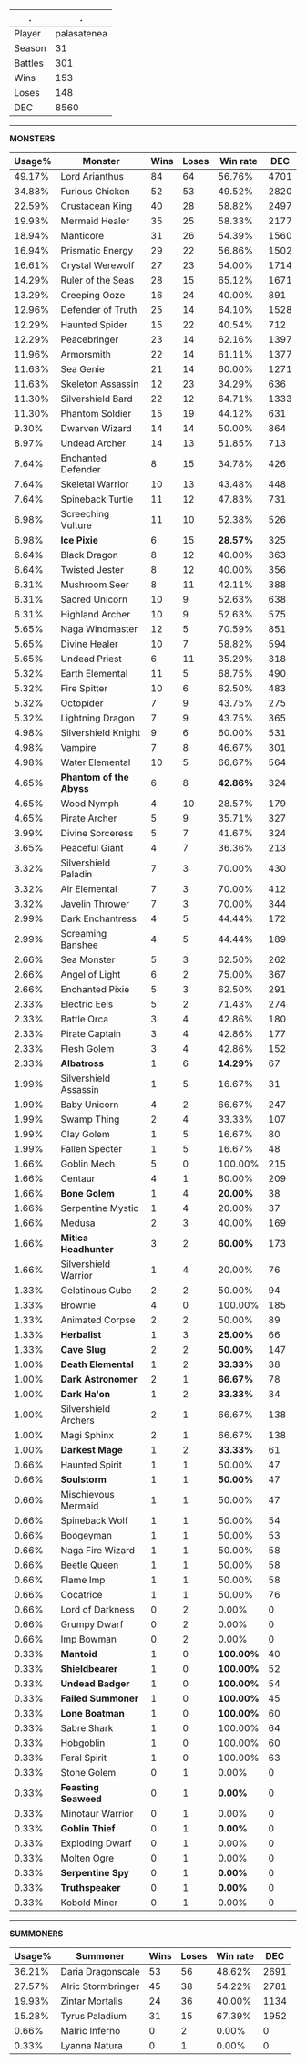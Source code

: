 .|.
|-|-
Player|palasatenea
Season|31
Battles|301
Wins|153
Loses|148
DEC|8560

---
**MONSTERS**

Usage%|Monster|Wins|Loses|Win rate|DEC|
-|-|-|-|-|-|
49.17%|Lord Arianthus|84|64|56.76%|4701|
34.88%|Furious Chicken|52|53|49.52%|2820|
22.59%|Crustacean King|40|28|58.82%|2497|
19.93%|Mermaid Healer|35|25|58.33%|2177|
18.94%|Manticore|31|26|54.39%|1560|
16.94%|Prismatic Energy|29|22|56.86%|1502|
16.61%|Crystal Werewolf|27|23|54.00%|1714|
14.29%|Ruler of the Seas|28|15|65.12%|1671|
13.29%|Creeping Ooze|16|24|40.00%|891|
12.96%|Defender of Truth|25|14|64.10%|1528|
12.29%|Haunted Spider|15|22|40.54%|712|
12.29%|Peacebringer|23|14|62.16%|1397|
11.96%|Armorsmith|22|14|61.11%|1377|
11.63%|Sea Genie|21|14|60.00%|1271|
11.63%|Skeleton Assassin|12|23|34.29%|636|
11.30%|Silvershield Bard|22|12|64.71%|1333|
11.30%|Phantom Soldier|15|19|44.12%|631|
9.30%|Dwarven Wizard|14|14|50.00%|864|
8.97%|Undead Archer|14|13|51.85%|713|
7.64%|Enchanted Defender|8|15|34.78%|426|
7.64%|Skeletal Warrior|10|13|43.48%|448|
7.64%|Spineback Turtle|11|12|47.83%|731|
6.98%|Screeching Vulture|11|10|52.38%|526|
6.98%|**Ice Pixie**|6|15|**28.57%**|325|
6.64%|Black Dragon|8|12|40.00%|363|
6.64%|Twisted Jester|8|12|40.00%|356|
6.31%|Mushroom Seer|8|11|42.11%|388|
6.31%|Sacred Unicorn|10|9|52.63%|638|
6.31%|Highland Archer|10|9|52.63%|575|
5.65%|Naga Windmaster|12|5|70.59%|851|
5.65%|Divine Healer|10|7|58.82%|594|
5.65%|Undead Priest|6|11|35.29%|318|
5.32%|Earth Elemental|11|5|68.75%|490|
5.32%|Fire Spitter|10|6|62.50%|483|
5.32%|Octopider|7|9|43.75%|275|
5.32%|Lightning Dragon|7|9|43.75%|365|
4.98%|Silvershield Knight|9|6|60.00%|531|
4.98%|Vampire|7|8|46.67%|301|
4.98%|Water Elemental|10|5|66.67%|564|
4.65%|**Phantom of the Abyss**|6|8|**42.86%**|324|
4.65%|Wood Nymph|4|10|28.57%|179|
4.65%|Pirate Archer|5|9|35.71%|327|
3.99%|Divine Sorceress|5|7|41.67%|324|
3.65%|Peaceful Giant|4|7|36.36%|213|
3.32%|Silvershield Paladin|7|3|70.00%|430|
3.32%|Air Elemental|7|3|70.00%|412|
3.32%|Javelin Thrower|7|3|70.00%|344|
2.99%|Dark Enchantress|4|5|44.44%|172|
2.99%|Screaming Banshee|4|5|44.44%|189|
2.66%|Sea Monster|5|3|62.50%|262|
2.66%|Angel of Light|6|2|75.00%|367|
2.66%|Enchanted Pixie|5|3|62.50%|291|
2.33%|Electric Eels|5|2|71.43%|274|
2.33%|Battle Orca|3|4|42.86%|180|
2.33%|Pirate Captain|3|4|42.86%|177|
2.33%|Flesh Golem|3|4|42.86%|152|
2.33%|**Albatross**|1|6|**14.29%**|67|
1.99%|Silvershield Assassin|1|5|16.67%|31|
1.99%|Baby Unicorn|4|2|66.67%|247|
1.99%|Swamp Thing|2|4|33.33%|107|
1.99%|Clay Golem|1|5|16.67%|80|
1.99%|Fallen Specter|1|5|16.67%|48|
1.66%|Goblin Mech|5|0|100.00%|215|
1.66%|Centaur|4|1|80.00%|209|
1.66%|**Bone Golem**|1|4|**20.00%**|38|
1.66%|Serpentine Mystic|1|4|20.00%|37|
1.66%|Medusa|2|3|40.00%|169|
1.66%|**Mitica Headhunter**|3|2|**60.00%**|173|
1.66%|Silvershield Warrior|1|4|20.00%|76|
1.33%|Gelatinous Cube|2|2|50.00%|94|
1.33%|Brownie|4|0|100.00%|185|
1.33%|Animated Corpse|2|2|50.00%|89|
1.33%|**Herbalist**|1|3|**25.00%**|66|
1.33%|**Cave Slug**|2|2|**50.00%**|147|
1.00%|**Death Elemental**|1|2|**33.33%**|38|
1.00%|**Dark Astronomer**|2|1|**66.67%**|78|
1.00%|**Dark Ha'on**|1|2|**33.33%**|34|
1.00%|Silvershield Archers|2|1|66.67%|138|
1.00%|Magi Sphinx|2|1|66.67%|138|
1.00%|**Darkest Mage**|1|2|**33.33%**|61|
0.66%|Haunted Spirit|1|1|50.00%|47|
0.66%|**Soulstorm**|1|1|**50.00%**|47|
0.66%|Mischievous Mermaid|1|1|50.00%|47|
0.66%|Spineback Wolf|1|1|50.00%|54|
0.66%|Boogeyman|1|1|50.00%|53|
0.66%|Naga Fire Wizard|1|1|50.00%|58|
0.66%|Beetle Queen|1|1|50.00%|58|
0.66%|Flame Imp|1|1|50.00%|58|
0.66%|Cocatrice|1|1|50.00%|76|
0.66%|Lord of Darkness|0|2|0.00%|0|
0.66%|Grumpy Dwarf|0|2|0.00%|0|
0.66%|Imp Bowman|0|2|0.00%|0|
0.33%|**Mantoid**|1|0|**100.00%**|40|
0.33%|**Shieldbearer**|1|0|**100.00%**|52|
0.33%|**Undead Badger**|1|0|**100.00%**|54|
0.33%|**Failed Summoner**|1|0|**100.00%**|45|
0.33%|**Lone Boatman**|1|0|**100.00%**|60|
0.33%|Sabre Shark|1|0|100.00%|64|
0.33%|Hobgoblin|1|0|100.00%|60|
0.33%|Feral Spirit|1|0|100.00%|63|
0.33%|Stone Golem|0|1|0.00%|0|
0.33%|**Feasting Seaweed**|0|1|**0.00%**|0|
0.33%|Minotaur Warrior|0|1|0.00%|0|
0.33%|**Goblin Thief**|0|1|**0.00%**|0|
0.33%|Exploding Dwarf|0|1|0.00%|0|
0.33%|Molten Ogre|0|1|0.00%|0|
0.33%|**Serpentine Spy**|0|1|**0.00%**|0|
0.33%|**Truthspeaker**|0|1|**0.00%**|0|
0.33%|Kobold Miner|0|1|0.00%|0|

---
**SUMMONERS**

Usage%|Summoner|Wins|Loses|Win rate|DEC|
-|-|-|-|-|-|
36.21%|Daria Dragonscale|53|56|48.62%|2691|
27.57%|Alric Stormbringer|45|38|54.22%|2781|
19.93%|Zintar Mortalis|24|36|40.00%|1134|
15.28%|Tyrus Paladium|31|15|67.39%|1952|
0.66%|Malric Inferno|0|2|0.00%|0|
0.33%|Lyanna Natura|0|1|0.00%|0|
